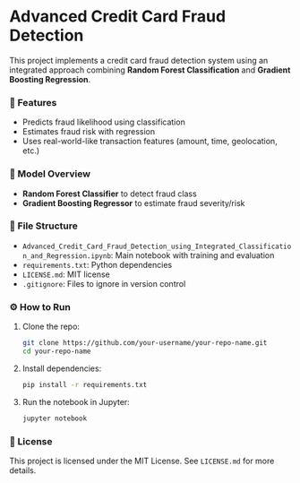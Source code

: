 # Advanced Credit Card Fraud Detection

This project implements a credit card fraud detection system using an integrated approach combining **Random Forest Classification** and **Gradient Boosting Regression**.

### 🚀 Features
- Predicts fraud likelihood using classification
- Estimates fraud risk with regression
- Uses real-world-like transaction features (amount, time, geolocation, etc.)

### 🧪 Model Overview
- **Random Forest Classifier** to detect fraud class
- **Gradient Boosting Regressor** to estimate fraud severity/risk

### 📂 File Structure
- `Advanced_Credit_Card_Fraud_Detection_using_Integrated_Classification_and_Regression.ipynb`: Main notebook with training and evaluation
- `requirements.txt`: Python dependencies
- `LICENSE.md`: MIT license
- `.gitignore`: Files to ignore in version control

### ⚙️ How to Run
1. Clone the repo:
    ```bash
    git clone https://github.com/your-username/your-repo-name.git
    cd your-repo-name
    ```
2. Install dependencies:
    ```bash
    pip install -r requirements.txt
    ```
3. Run the notebook in Jupyter:
    ```bash
    jupyter notebook
    ```

### 📜 License
This project is licensed under the MIT License. See `LICENSE.md` for more details.
